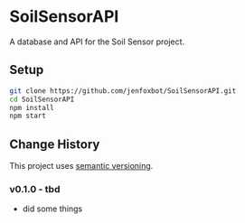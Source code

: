 # SoilSensorAPI

A database and API for the Soil Sensor project.

## Setup

```bash
git clone https://github.com/jenfoxbot/SoilSensorAPI.git
cd SoilSensorAPI
npm install
npm start
```

## Change History

This project uses [semantic versioning](http://semver.org/).

### v0.1.0 - tbd

* did some things

